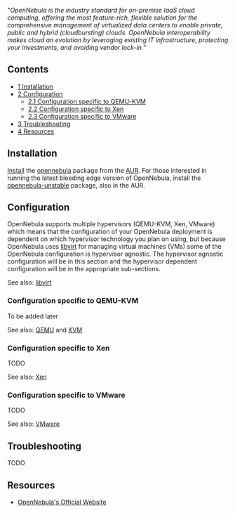 "*OpenNebula is the industry standard for on-premise IaaS cloud computing, offering the most feature-rich, flexible solution for the comprehensive management of virtualized data centers to enable private, public and hybrid (cloudbursting) clouds. OpenNebula interoperability makes cloud an evolution by leveraging existing IT infrastructure, protecting your investments, and avoiding vendor lock-in.*"

## Contents

*   [1 Installation](#Installation)
*   [2 Configuration](#Configuration)
    *   [2.1 Configuration specific to QEMU-KVM](#Configuration_specific_to_QEMU-KVM)
    *   [2.2 Configuration specific to Xen](#Configuration_specific_to_Xen)
    *   [2.3 Configuration specific to VMware](#Configuration_specific_to_VMware)
*   [3 Troubleshooting](#Troubleshooting)
*   [4 Resources](#Resources)

## Installation

[Install](/index.php/Install "Install") the [opennebula](https://aur.archlinux.org/packages/opennebula/) package from the [AUR](/index.php/AUR "AUR"). For those interested in running the latest bleeding edge version of OpenNebula, install the [opennebula-unstable](https://aur.archlinux.org/packages/opennebula-unstable/) package, also in the AUR.

## Configuration

OpenNebula supports multiple hypervisors (QEMU-KVM, Xen, VMware) which means that the configuration of your OpenNebula deployment is dependent on which hypervisor technology you plan on using, but because OpenNebula uses [libvirt](/index.php/Libvirt "Libvirt") for managing virtual machines (VMs) some of the OpenNebula configuration is hypervisor agnostic. The hypervisor agnostic configuration will be in this section and the hypervisor dependent configuration will be in the appropriate sub-sections.

See also: [libvirt](/index.php/Libvirt "Libvirt")

### Configuration specific to QEMU-KVM

To be added later

See also: [QEMU](/index.php/QEMU "QEMU") and [KVM](/index.php/KVM "KVM")

### Configuration specific to Xen

TODO

See also: [Xen](/index.php/Xen "Xen")

### Configuration specific to VMware

TODO

See also: [VMware](/index.php/VMware "VMware")

## Troubleshooting

TODO

## Resources

*   [OpenNebula's Official Website](http://www.opennebula.org/)